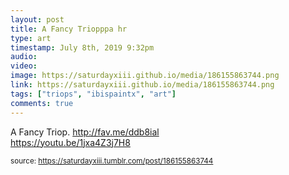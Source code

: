 ```yaml
---
layout: post
title: A Fancy Triopppa hr
type: art
timestamp: July 8th, 2019 9:32pm
audio: 
video: 
image: https://saturdayxiii.github.io/media/186155863744.png
link: https://saturdayxiii.github.io/media/186155863744.png
tags: ["triops", "ibispaintx", "art"]
comments: true
---
```


A Fancy Triop.
<a href="http://fav.me/ddb8ial" target="_blank">http://fav.me/ddb8ial</a><br/>
<a href="https://youtu.be/1jxa4Z3j7H8" target="_blank">https://youtu.be/1jxa4Z3j7H8</a><br/>
 
  
<small>source: https://saturdayxiii.tumblr.com/post/186155863744</small>